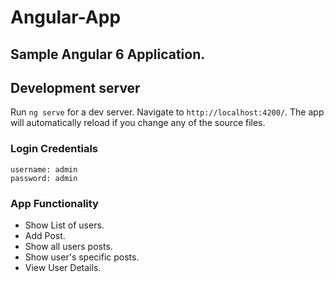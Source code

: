 # Angular-App

## Sample Angular 6 Application.

## Development server

Run `ng serve` for a dev server. Navigate to `http://localhost:4200/`. The app will automatically reload if you change any of the source files.

### Login Credentials
	username: admin
	password: admin
	
### App Functionality
 - Show List of users.
 - Add Post.
 - Show all users posts.
 - Show user's specific posts.
 - View User Details.


